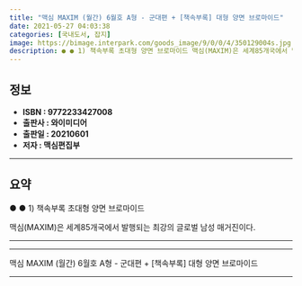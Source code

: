 ```yaml
---
title: "맥심 MAXIM (월간) 6월호 A형 - 군대편 + [책속부록] 대형 양면 브로마이드"
date: 2021-05-27 04:03:38
categories: [국내도서, 잡지]
image: https://bimage.interpark.com/goods_image/9/0/0/4/350129004s.jpg
description: ● ● 1) 책속부록 초대형 양면 브로마이드 맥심(MAXIM)은 세계85개국에서 발행되는 최강의 글로벌 남성 매거진이다.
---
```


## **정보**

- **ISBN : 9772233427008**
- **출판사 : 와이미디어**
- **출판일 : 20210601**
- **저자 : 맥심편집부**

------



## **요약**

●  ●  1) 책속부록 초대형 양면 브로마이드

맥심(MAXIM)은 세계85개국에서 발행되는 최강의 글로벌 남성 매거진이다.

------



------


맥심 MAXIM (월간) 6월호 A형 - 군대편 + [책속부록] 대형 양면 브로마이드 

------


